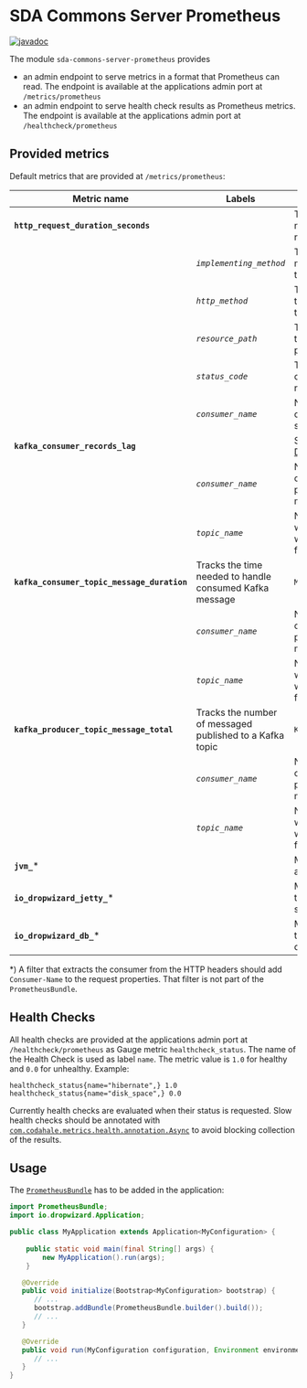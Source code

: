 # SDA Commons Server Prometheus

[![javadoc](https://javadoc.io/badge2/org.sdase.commons/sda-commons-server-prometheus/javadoc.svg)](https://javadoc.io/doc/org.sdase.commons/sda-commons-server-prometheus)

The module `sda-commons-server-prometheus` provides 

- an admin endpoint to serve metrics in a format that Prometheus can read. The endpoint is available at the applications 
  admin port at `/metrics/prometheus`
- an admin endpoint to serve health check results as Prometheus metrics. The endpoint is available at the applications 
  admin port at `/healthcheck/prometheus`

## Provided metrics

Default metrics that are provided at `/metrics/prometheus`:

| Metric name                       | Labels                | Description                                                  | Source                                    |
|-----------------------------------|-----------------------|--------------------------------------------------------------|-------------------------------------------|
| **`http_request_duration_seconds`** |                       | Tracks the time needed to handle a request                   | `RequestDurationFilter`                   | 
|                                   | _`implementing_method`_ | The name of the method that handled the request.             | Request Context                           |
|                                   | _`http_method`_         | The HTTP method the client used for the request.             | Request Context                           |
|                                   | _`resource_path`_       | The mapped path of the request with path param placeholders. | Request Context                           |
|                                   | _`status_code`_         | The HTTP status code sent with the response.                 | Response Context                          |
|                                   | _`consumer_name`_       | Name of the consumer that started the request.               | Request Context Property `Consumer-Name`* |
| **`kafka_consumer_records_lag`**    |                       | See [Kafka Documentation](https://kafka.apache.org/documentation/#consumer_fetch_monitoring) | Bridged from Kafka               | 
|                                   | _`consumer_name`_       | Name of the consumer that processed the message              | Bridged from Kafka                        |
|                                   | _`topic_name`_          | Name of the topic where messages where consumed from         | Bridged from Kafka                        |
| **`kafka_consumer_topic_message_duration`**                 | Tracks the time needed to handle consumed Kafka message      | `MessageListener`                         |
|                                   | _`consumer_name`_       | Name of the consumer that processed the message              | Bridged from Kafka                        |
|                                   | _`topic_name`_          | Name of the topic where messages where consumed from         | Bridged from Kafka                        |
| **`kafka_producer_topic_message_total`**                    | Tracks the number of messaged published to a Kafka topic     | `KafkaMessageProducer`                    |
|                                   | _`consumer_name`_       | Name of the consumer that processed the message              | Bridged from Kafka                        |
|                                   | _`topic_name`_          | Name of the topic where messages where consumed from         | Bridged from Kafka                        |
| **`jvm_`***                         |                       | Multiple metrics about the JVM                               | Bridged from Dropwizard                   |
| **`io_dropwizard_jetty_`***         |                       | Multiple metrics from the embedded Jetty server              | Bridged from Dropwizard                   |
| **`io_dropwizard_db_`***            |                       | Multiple metrics from the database if a database is used     | Bridged from Dropwizard                   |

*) A filter that extracts the consumer from the HTTP headers should add `Consumer-Name` to the request properties. That
   filter is not part of the `PrometheusBundle`.

## Health Checks

All health checks are provided at the applications admin port at `/healthcheck/prometheus` as Gauge metric 
`healthcheck_status`. The name of the Health Check is used as label `name`. The metric value is `1.0` for healthy and
`0.0` for unhealthy. Example:

```
healthcheck_status{name="hibernate",} 1.0
healthcheck_status{name="disk_space",} 0.0
```

Currently health checks are evaluated when their status is requested. Slow health checks should be annotated with 
[`com.codahale.metrics.health.annotation.Async`](https://github.com/dropwizard/metrics/blob/v4.0.2/metrics-healthchecks/src/main/java/com/codahale/metrics/health/annotation/Async.java)
to avoid blocking collection of the results.

## Usage

The [`PrometheusBundle`](./src/main/java/org/sdase/commons/server/prometheus/PrometheusBundle.java) has to be added in
the application:

```java
import PrometheusBundle;
import io.dropwizard.Application;

public class MyApplication extends Application<MyConfiguration> {
   
    public static void main(final String[] args) {
        new MyApplication().run(args);
    }

   @Override
   public void initialize(Bootstrap<MyConfiguration> bootstrap) {
      // ...
      bootstrap.addBundle(PrometheusBundle.builder().build());
      // ...
   }

   @Override
   public void run(MyConfiguration configuration, Environment environment) {
      // ...
   }
}
```
 
